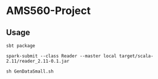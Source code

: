 # AMS560-Project

## Usage
`sbt package`

`spark-submit --class Reader --master local target/scala-2.11/reader_2.11-0.1.jar`

`sh GenDataSmall.sh`
